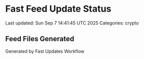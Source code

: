 # Fast Feed Update Status
Last updated: Sun Sep  7 14:41:45 UTC 2025
Categories: crypto

## Feed Files Generated

Generated by Fast Updates Workflow
